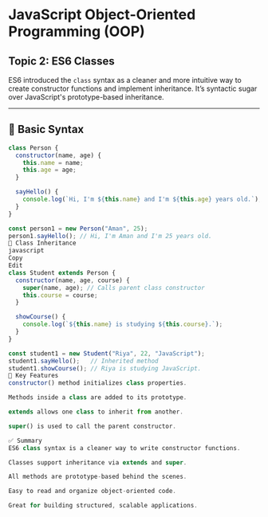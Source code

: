 # JavaScript Object-Oriented Programming (OOP)
## Topic 2: ES6 Classes

ES6 introduced the `class` syntax as a cleaner and more intuitive way to create constructor functions and implement inheritance. It’s syntactic sugar over JavaScript's prototype-based inheritance.

---

## 🔹 Basic Syntax

```javascript
class Person {
  constructor(name, age) {
    this.name = name;
    this.age = age;
  }

  sayHello() {
    console.log(`Hi, I'm ${this.name} and I'm ${this.age} years old.`);
  }
}

const person1 = new Person("Aman", 25);
person1.sayHello(); // Hi, I'm Aman and I'm 25 years old.
🔹 Class Inheritance
javascript
Copy
Edit
class Student extends Person {
  constructor(name, age, course) {
    super(name, age); // Calls parent class constructor
    this.course = course;
  }

  showCourse() {
    console.log(`${this.name} is studying ${this.course}.`);
  }
}

const student1 = new Student("Riya", 22, "JavaScript");
student1.sayHello();   // Inherited method
student1.showCourse(); // Riya is studying JavaScript.
🔹 Key Features
constructor() method initializes class properties.

Methods inside a class are added to its prototype.

extends allows one class to inherit from another.

super() is used to call the parent constructor.

✅ Summary
ES6 class syntax is a cleaner way to write constructor functions.

Classes support inheritance via extends and super.

All methods are prototype-based behind the scenes.

Easy to read and organize object-oriented code.

Great for building structured, scalable applications.

